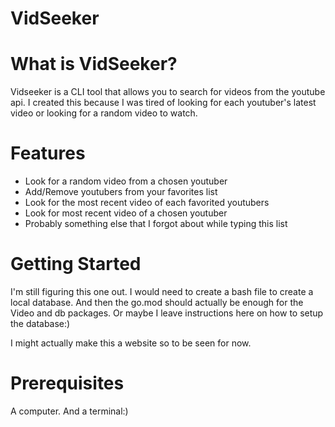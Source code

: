# VidSeeker

# What is VidSeeker?
Vidseeker is a CLI tool that allows you to search for videos from the youtube api. I created this because I was tired of looking for each youtuber's latest video or looking for a random video to watch.

# Features
* Look for a random video from a chosen youtuber
* Add/Remove youtubers from your favorites list 
* Look for the most recent video of each favorited youtubers
* Look for most recent video of a chosen youtuber
* Probably something else that I forgot about while typing this list

# Getting Started
I'm still figuring this one out. I would need to create a bash file to create a local database. And then the go.mod should actually be enough for the Video and db packages. Or maybe I leave instructions here on how to setup the database:)

I might actually make this a website so to be seen for now.

# Prerequisites
A computer. And a terminal:)

